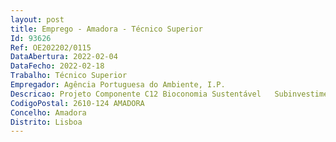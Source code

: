 ```yaml
--- 
layout: post
title: Emprego - Amadora - Técnico Superior
Id: 93626
Ref: OE202202/0115
DataAbertura: 2022-02-04
DataFecho: 2022-02-18
Trabalho: Técnico Superior
Empregador: Agência Portuguesa do Ambiente, I.P.
Descricao: Projeto Componente C12 Bioconomia Sustentável   Subinvestimento projetos integrados (têxtil, calçado e resina natural) do Plano de Recuperação e Resiliência.
CodigoPostal: 2610-124 AMADORA
Concelho: Amadora
Distrito: Lisboa
--- 
```

